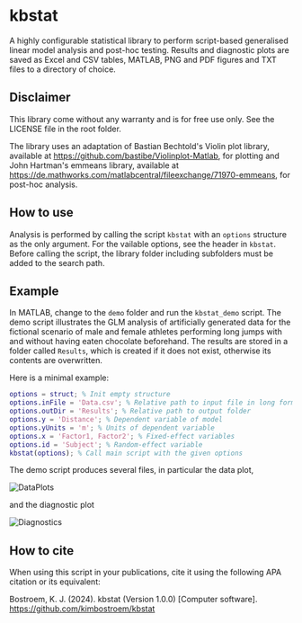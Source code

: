 # kbstat

A highly configurable statistical library to perform script-based generalised linear model analysis and post-hoc testing. Results and diagnostic plots are saved as Excel and CSV tables, MATLAB, PNG and PDF figures and TXT files to a directory of choice.

## Disclaimer

This library come without any warranty and is for free use only. See the LICENSE file in the root folder.

The library uses an adaptation of Bastian Bechtold's Violin plot library, available at https://github.com/bastibe/Violinplot-Matlab, for plotting and John Hartman's emmeans library, available at https://de.mathworks.com/matlabcentral/fileexchange/71970-emmeans, for post-hoc analysis. 

## How to use

Analysis is performed by calling the script `kbstat` with an `options` structure as the only argument. For the vailable options, see the header in `kbstat`. Before calling the script, the library folder including subfolders must be added to the search path.

## Example

In MATLAB, change to the `demo` folder and run the `kbstat_demo` script. The demo script illustrates the GLM analysis of artificially generated data for the fictional scenario of male and female athletes performing long jumps with and without having eaten chocolate beforehand. The results are stored in a folder called `Results`, which is created if it does not exist, otherwise its contents are overwritten. 

Here is a minimal example:

```matlab
options = struct; % Init empty structure
options.inFile = 'Data.csv'; % Relative path to input file in long format as CSV table
options.outDir = 'Results'; % Relative path to output folder
options.y = 'Distance'; % Dependent variable of model
options.yUnits = 'm'; % Units of dependent variable
options.x = 'Factor1, Factor2'; % Fixed-effect variables
options.id = 'Subject'; % Random-effect variable
kbstat(options); % Call main script with the given options
```

The demo script produces several files, in particular the data plot,

![DataPlots](/Users/kbostroem/Git/kbstat/demo/Results/Distance/DataPlots.png)

and the diagnostic plot

![Diagnostics](/Users/kbostroem/Git/kbstat/demo/Results/Distance/Diagnostics.png)

## How to cite

When using this script in your publications, cite it using the following APA citation or its equivalent:

Bostroem, K. J. (2024). kbstat (Version 1.0.0) [Computer software]. https://github.com/kimbostroem/kbstat
